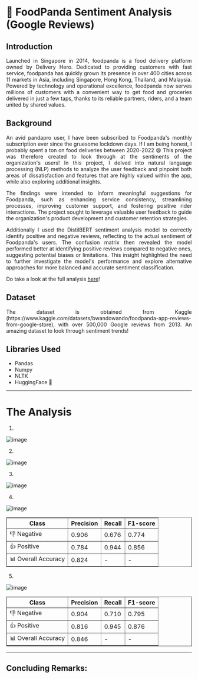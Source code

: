 # 🍔 FoodPanda Sentiment Analysis (Google Reviews)

## Introduction

<p align="justify">
Launched in Singapore in 2014, foodpanda is a food delivery platform owned by Delivery Hero. Dedicated to providing customers with fast service, foodpanda has quickly grown its presence in over 400 cities across 11 markets in Asia, including Singapore, Hong Kong, Thailand, and Malaysia.
Powered by technology and operational excellence, foodpanda now serves millions of customers with a convenient way to get food and groceries delivered in just a few taps, thanks to its reliable partners, riders, and a team united by shared values.

</p>

## Background

<p align="justify">
An avid pandapro user, I have been subscribed to Foodpanda's monthly subscription ever since the gruesome lockdown days. 
  If I am being honest, I probably spent a ton on food deliveries between 2020-2022 😪 This project was therefore created to look through at the sentiments of the organization's users! In this project, I delved into natural language processing (NLP) methods to analyze the user feedback and pinpoint both areas of dissatisfaction and features that are highly valued within the app, while also exploring additional insights.
</p>

<p align="justify">
The findings were intended to inform meaningful suggestions for Foodpanda, such as enhancing service consistency, streamlining processes, improving customer support, and fostering positive rider interactions. The project sought to leverage valuable user feedback to guide the organization's product development and customer retention strategies.
</p>

<p align="justify">
Additionally I used the DistilBERT sentiment analysis model to correctly identify positive and negative reviews, reflecting to the actual sentiment of Foodpanda's users.
The confusion matrix then revealed the model performed better at identifying positive reviews compared to negative ones, suggesting potential biases or limitations. 
This insight highlighted the need to further investigate the model's performance and explore alternative approaches for more balanced and accurate sentiment classification.
</p>

Do take a look at the full analysis <a href='https://github.com/ghazi-hishamuddin/FoodPanda-Sentiment-Analysis/blob/main/foodpanda_sentimentanalysis.ipynb'>here</a>! 
## Dataset

<p align="justify">
The dataset is obtained from Kaggle (https://www.kaggle.com/datasets/bwandowando/foodpanda-app-reviews-from-google-store), with over 500,000 Google reviews from 2013. An amazing dataset to look through sentiment trends!
</p>

## Libraries Used
+ Pandas
+ Numpy
+ NLTK
+ HuggingFace 🤗

<hr>

# The Analysis
1. 
![image](https://github.com/ghazi-hishamuddin/FoodPanda-Sentiment-Analysis/assets/142828521/8787effc-1e24-403e-a342-8915e8e1bbb3)

2.
![image](https://github.com/ghazi-hishamuddin/FoodPanda-Sentiment-Analysis/assets/142828521/dda16e7e-784b-41a5-9677-7622bf707062)

3.
![image](https://github.com/ghazi-hishamuddin/FoodPanda-Sentiment-Analysis/assets/142828521/6455fc17-97ab-4974-bc99-7fc54a95019b)

4.
![image](https://github.com/ghazi-hishamuddin/FoodPanda-Sentiment-Analysis/assets/142828521/7cbccff4-071e-443d-a31b-799830b7ad62)

<table border="1" cellspacing="0" cellpadding="5">
  <thead>
    <tr>
      <th>Class</th>
      <th>Precision</th>
      <th>Recall</th>
      <th>F1-score</th>
    </tr>
  </thead>
  <tbody>
    <tr>
      <td>👎 Negative</td>
      <td>0.906</td>
      <td>0.676</td>
      <td>0.774</td>
    </tr>
    <tr>
      <td>👍 Positive</td>
      <td>0.784</td>
      <td>0.944</td>
      <td>0.856</td>
    </tr>
    <tr>
      <td>📊 Overall Accuracy</td>
      <td>0.824</td>
      <td>-</td>
      <td>-</td>
    </tr>
  </tbody>
</table>

5.
![image](https://github.com/ghazi-hishamuddin/FoodPanda-Sentiment-Analysis/assets/142828521/6769a4d4-60e0-426d-8f17-5602fcf29dd5)

<table border="1" cellspacing="0" cellpadding="5">
  <thead>
    <tr>
      <th>Class</th>
      <th>Precision</th>
      <th>Recall</th>
      <th>F1-score</th>
    </tr>
  </thead>
  <tbody>
    <tr>
      <td>👎 Negative</td>
      <td>0.904</td>
      <td>0.710</td>
      <td>0.795</td>
    </tr>
    <tr>
      <td>👍 Positive</td>
      <td>0.816</td>
      <td>0.945</td>
      <td>0.876</td>
    </tr>
    <tr>
      <td>📊 Overall Accuracy</td>
      <td>0.846</td>
      <td>-</td>
      <td>-</td>
    </tr>
  </tbody>
</table>



<hr>

## Concluding Remarks:
<p align="justify">
</p>
